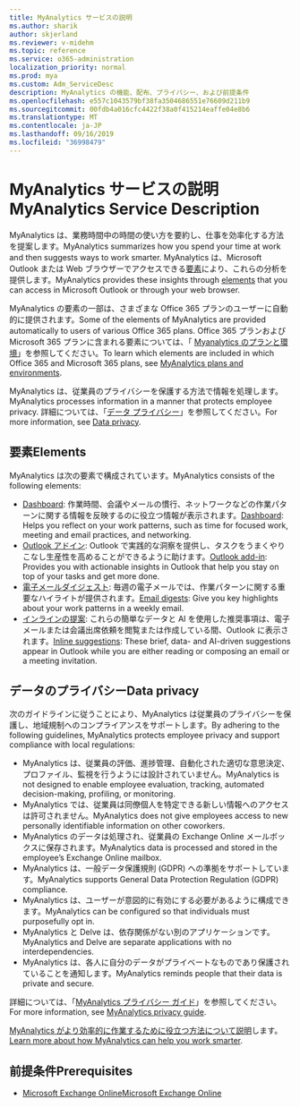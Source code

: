 ```yaml
---
title: MyAnalytics サービスの説明
ms.author: sharik
author: skjerland
ms.reviewer: v-midehm
ms.topic: reference
ms.service: o365-administration
localization_priority: normal
ms.prod: mya
ms.custom: Adm_ServiceDesc
description: MyAnalytics の機能、配布、プライバシー、および前提条件
ms.openlocfilehash: e557c1043579bf38fa3504686551e76609d211b9
ms.sourcegitcommit: 00fdb4a016cfc4422f38a0f415214eaffe04e8b6
ms.translationtype: MT
ms.contentlocale: ja-JP
ms.lasthandoff: 09/16/2019
ms.locfileid: "36998479"
---
```

# <a name="myanalytics-service-description"></a><span data-ttu-id="d1295-103">MyAnalytics サービスの説明</span><span class="sxs-lookup"><span data-stu-id="d1295-103">MyAnalytics Service Description</span></span>

<span data-ttu-id="d1295-104">MyAnalytics は、業務時間中の時間の使い方を要約し、仕事を効率化する方法を提案します。</span><span class="sxs-lookup"><span data-stu-id="d1295-104">MyAnalytics summarizes how you spend your time at work and then suggests ways to work smarter.</span></span> <span data-ttu-id="d1295-105">MyAnalytics は、Microsoft Outlook または Web ブラウザーでアクセスできる[要素](#elements)により、これらの分析を提供します。</span><span class="sxs-lookup"><span data-stu-id="d1295-105">MyAnalytics provides these insights through [elements](#elements) that you can access in Microsoft Outlook or through your web browser.</span></span>

<span data-ttu-id="d1295-106">MyAnalytics の要素の一部は、さまざまな Office 365 プランのユーザーに自動的に提供されます。</span><span class="sxs-lookup"><span data-stu-id="d1295-106">Some of the elements of MyAnalytics are provided automatically to users of various Office 365 plans.</span></span> <span data-ttu-id="d1295-107">Office 365 プランおよび Microsoft 365 プランに含まれる要素については、「 [Myanalytics のプランと環境](https://docs.microsoft.com/workplace-analytics/myanalytics/overview/plans-environments)」を参照してください。</span><span class="sxs-lookup"><span data-stu-id="d1295-107">To learn which elements are included in which Office 365 and Microsoft 365 plans, see [MyAnalytics plans and environments](https://docs.microsoft.com/workplace-analytics/myanalytics/overview/plans-environments).</span></span>  

<span data-ttu-id="d1295-108">MyAnalytics は、従業員のプライバシーを保護する方法で情報を処理します。</span><span class="sxs-lookup"><span data-stu-id="d1295-108">MyAnalytics processes information in a manner that protects employee privacy.</span></span> <span data-ttu-id="d1295-109">詳細については、「[データ プライバシー](#data-privacy)」を参照してください。</span><span class="sxs-lookup"><span data-stu-id="d1295-109">For more information, see [Data privacy](#data-privacy).</span></span>

## <a name="elements"></a><span data-ttu-id="d1295-110">要素</span><span class="sxs-lookup"><span data-stu-id="d1295-110">Elements</span></span>

<span data-ttu-id="d1295-111">MyAnalytics は次の要素で構成されています。</span><span class="sxs-lookup"><span data-stu-id="d1295-111">MyAnalytics consists of the following elements:</span></span>

* <span data-ttu-id="d1295-112">[Dashboard](https://docs.microsoft.com/workplace-analytics/myanalytics/use/dashboard-2): 作業時間、会議やメールの慣行、ネットワークなどの作業パターンに関する情報を反映するのに役立つ情報が表示されます。</span><span class="sxs-lookup"><span data-stu-id="d1295-112">[Dashboard](https://docs.microsoft.com/workplace-analytics/myanalytics/use/dashboard-2): Helps you reflect on your work patterns, such as time for focused work, meeting and email practices, and networking.</span></span>
* <span data-ttu-id="d1295-113">[Outlook アドイン](https://docs.microsoft.com/workplace-analytics/myanalytics/use/add-in): Outlook で実践的な洞察を提供し、タスクをうまくやりこなし生産性を高めることができるように助けます。</span><span class="sxs-lookup"><span data-stu-id="d1295-113">[Outlook add-in](https://docs.microsoft.com/workplace-analytics/myanalytics/use/add-in): Provides you with actionable insights in Outlook that help you stay on top of your tasks and get more done.</span></span>
* <span data-ttu-id="d1295-114">[電子メールダイジェスト](https://docs.microsoft.com/workplace-analytics/myanalytics/use/email-digest-2): 毎週の電子メールでは、作業パターンに関する重要なハイライトが提供されます。</span><span class="sxs-lookup"><span data-stu-id="d1295-114">[Email digests](https://docs.microsoft.com/workplace-analytics/myanalytics/use/email-digest-2): Give you key highlights about your work patterns in a weekly email.</span></span>
* <span data-ttu-id="d1295-115">[インラインの提案](https://docs.microsoft.com/workplace-analytics/myanalytics/use/mya-notifications): これらの簡単なデータと AI を使用した推奨事項は、電子メールまたは会議出席依頼を閲覧または作成している間、Outlook に表示されます。</span><span class="sxs-lookup"><span data-stu-id="d1295-115">[Inline suggestions](https://docs.microsoft.com/workplace-analytics/myanalytics/use/mya-notifications): These brief, data- and AI-driven suggestions appear in Outlook while you are either reading or composing an email or a meeting invitation.</span></span>

## <a name="data-privacy"></a><span data-ttu-id="d1295-116">データのプライバシー</span><span class="sxs-lookup"><span data-stu-id="d1295-116">Data privacy</span></span>

<span data-ttu-id="d1295-117">次のガイドラインに従うことにより、MyAnalytics は従業員のプライバシーを保護し、地域規制へのコンプライアンスをサポートします。</span><span class="sxs-lookup"><span data-stu-id="d1295-117">By adhering to the following guidelines, MyAnalytics protects employee privacy and support compliance with local regulations:</span></span>

* <span data-ttu-id="d1295-118">MyAnalytics は、従業員の評価、進捗管理、自動化された適切な意思決定、プロファイル、監視を行うようには設計されていません。</span><span class="sxs-lookup"><span data-stu-id="d1295-118">MyAnalytics is not designed to enable employee evaluation, tracking, automated decision-making, profiling, or monitoring.</span></span>
* <span data-ttu-id="d1295-119">MyAnalytics では、従業員は同僚個人を特定できる新しい情報へのアクセスは許可されません。</span><span class="sxs-lookup"><span data-stu-id="d1295-119">MyAnalytics does not give employees access to new personally identifiable information on other coworkers.</span></span>
* <span data-ttu-id="d1295-120">MyAnalytics のデータは処理され、従業員の Exchange Online メールボックスに保存されます。</span><span class="sxs-lookup"><span data-stu-id="d1295-120">MyAnalytics data is processed and stored in the employee’s Exchange Online mailbox.</span></span>
* <span data-ttu-id="d1295-121">MyAnalytics は、一般データ保護規則 (GDPR) への準拠をサポートしています。</span><span class="sxs-lookup"><span data-stu-id="d1295-121">MyAnalytics supports General Data Protection Regulation (GDPR) compliance.</span></span>
* <span data-ttu-id="d1295-122">MyAnalytics は、ユーザーが意図的に有効にする必要があるように構成できます。</span><span class="sxs-lookup"><span data-stu-id="d1295-122">MyAnalytics can be configured so that individuals must purposefully opt in.</span></span>
* <span data-ttu-id="d1295-123">MyAnalytics と Delve は、依存関係がない別のアプリケーションです。</span><span class="sxs-lookup"><span data-stu-id="d1295-123">MyAnalytics and Delve are separate applications with no interdependencies.</span></span>
* <span data-ttu-id="d1295-124">MyAnalytics は、各人に自分のデータがプライベートなものであり保護されていることを通知します。</span><span class="sxs-lookup"><span data-stu-id="d1295-124">MyAnalytics reminds people that their data is private and secure.</span></span>

<span data-ttu-id="d1295-125">詳細については、「[MyAnalytics プライバシー ガイド](https://docs.microsoft.com/workplace-analytics/myanalytics/overview/privacy-guide)」を参照してください。</span><span class="sxs-lookup"><span data-stu-id="d1295-125">For more information, see [MyAnalytics privacy guide](https://docs.microsoft.com/workplace-analytics/myanalytics/overview/privacy-guide).</span></span>

<span data-ttu-id="d1295-126">[MyAnalytics がより効率的に作業するために役立つ方法について説明](https://products.office.com/business/myanalytics-personal-analytics)します。</span><span class="sxs-lookup"><span data-stu-id="d1295-126">[Learn more about how MyAnalytics can help you work smarter](https://products.office.com/business/myanalytics-personal-analytics).</span></span>

## <a name="prerequisites"></a><span data-ttu-id="d1295-127">前提条件</span><span class="sxs-lookup"><span data-stu-id="d1295-127">Prerequisites</span></span>

* [<span data-ttu-id="d1295-128">Microsoft Exchange Online</span><span class="sxs-lookup"><span data-stu-id="d1295-128">Microsoft Exchange Online</span></span>](https://docs.microsoft.com/office365/servicedescriptions/exchange-online-service-description/exchange-online-service-description)
